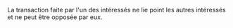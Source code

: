   
 La transaction faite par l'un des intéressés ne lie point les autres intéressés et ne peut être opposée par eux.  

  
